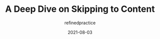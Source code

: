 ---
author: refinedpractice
date: 2021-08-03
publisher: css
tags:
  - accessibility
  - html
  - css
target_url: https://css-tricks.com/a-deep-dive-on-skipping-to-content/
title: A Deep Dive on Skipping to Content
---